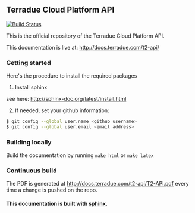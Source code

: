 ## Terradue Cloud Platform API

[![Build Status](https://build.terradue.com/buildStatus/icon?job=t2-api)](https://build.terradue.com/job/t2-api/)

This is the official repository of the Terradue Cloud Platform API. 

This documentation is live at: http://docs.terradue.com/t2-api/

### Getting started

Here's the procedure to install the required packages

1) Install sphinx

see here: http://sphinx-doc.org/latest/install.html

2) If needed, set your github information:

```bash
$ git config --global user.name <github username>
$ git config --global user.email <email address>
```

### Building locally

Build the documentation by running ``make html`` or ``make latex``

### Continuous build

The PDF is generated at http://docs.terradue.com/t2-api/T2-API.pdf every time a change is pushed on the repo.

#### This documentation is built with [sphinx](http://sphinx-doc.org/).

